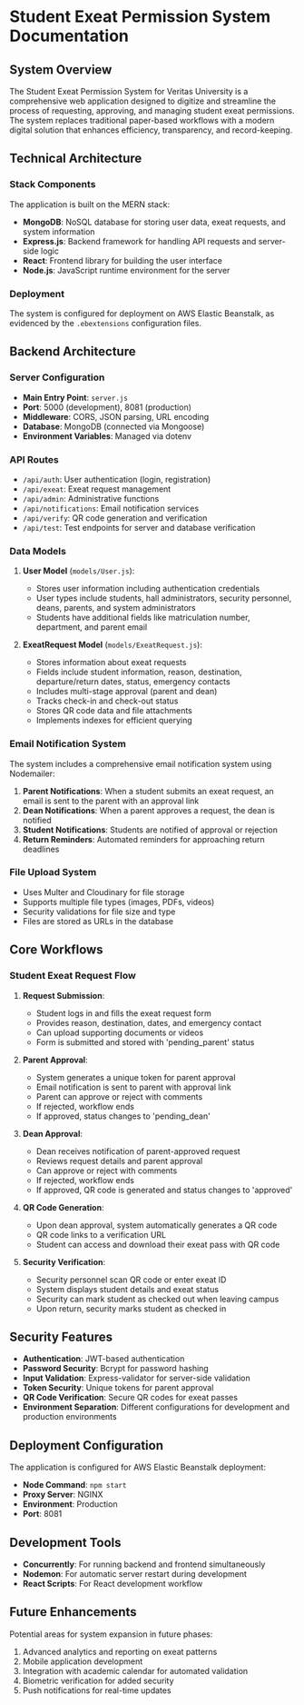 # Student Exeat Permission System Documentation

## System Overview

The Student Exeat Permission System for Veritas University is a comprehensive web application designed to digitize and streamline the process of requesting, approving, and managing student exeat permissions. The system replaces traditional paper-based workflows with a modern digital solution that enhances efficiency, transparency, and record-keeping.

## Technical Architecture

### Stack Components

The application is built on the MERN stack:

- **MongoDB**: NoSQL database for storing user data, exeat requests, and system information
- **Express.js**: Backend framework for handling API requests and server-side logic
- **React**: Frontend library for building the user interface
- **Node.js**: JavaScript runtime environment for the server

### Deployment

The system is configured for deployment on AWS Elastic Beanstalk, as evidenced by the `.ebextensions` configuration files.

## Backend Architecture

### Server Configuration

- **Main Entry Point**: `server.js`
- **Port**: 5000 (development), 8081 (production)
- **Middleware**: CORS, JSON parsing, URL encoding
- **Database**: MongoDB (connected via Mongoose)
- **Environment Variables**: Managed via dotenv

### API Routes

- `/api/auth`: User authentication (login, registration)
- `/api/exeat`: Exeat request management
- `/api/admin`: Administrative functions
- `/api/notifications`: Email notification services
- `/api/verify`: QR code generation and verification
- `/api/test`: Test endpoints for server and database verification

### Data Models

1. **User Model** (`models/User.js`):
   - Stores user information including authentication credentials
   - User types include students, hall administrators, security personnel, deans, parents, and system administrators
   - Students have additional fields like matriculation number, department, and parent email

2. **ExeatRequest Model** (`models/ExeatRequest.js`):
   - Stores information about exeat requests
   - Fields include student information, reason, destination, departure/return dates, status, emergency contacts
   - Includes multi-stage approval (parent and dean)
   - Tracks check-in and check-out status
   - Stores QR code data and file attachments
   - Implements indexes for efficient querying

### Email Notification System

The system includes a comprehensive email notification system using Nodemailer:

1. **Parent Notifications**: When a student submits an exeat request, an email is sent to the parent with an approval link
2. **Dean Notifications**: When a parent approves a request, the dean is notified
3. **Student Notifications**: Students are notified of approval or rejection
4. **Return Reminders**: Automated reminders for approaching return deadlines

### File Upload System

- Uses Multer and Cloudinary for file storage
- Supports multiple file types (images, PDFs, videos)
- Security validations for file size and type
- Files are stored as URLs in the database

## Core Workflows

### Student Exeat Request Flow

1. **Request Submission**:
   - Student logs in and fills the exeat request form
   - Provides reason, destination, dates, and emergency contact
   - Can upload supporting documents or videos
   - Form is submitted and stored with 'pending_parent' status

2. **Parent Approval**:
   - System generates a unique token for parent approval
   - Email notification is sent to parent with approval link
   - Parent can approve or reject with comments
   - If rejected, workflow ends
   - If approved, status changes to 'pending_dean'

3. **Dean Approval**:
   - Dean receives notification of parent-approved request
   - Reviews request details and parent approval
   - Can approve or reject with comments
   - If rejected, workflow ends
   - If approved, QR code is generated and status changes to 'approved'

4. **QR Code Generation**:
   - Upon dean approval, system automatically generates a QR code
   - QR code links to a verification URL
   - Student can access and download their exeat pass with QR code

5. **Security Verification**:
   - Security personnel scan QR code or enter exeat ID
   - System displays student details and exeat status
   - Security can mark student as checked out when leaving campus
   - Upon return, security marks student as checked in

## Security Features

- **Authentication**: JWT-based authentication
- **Password Security**: Bcrypt for password hashing
- **Input Validation**: Express-validator for server-side validation
- **Token Security**: Unique tokens for parent approval
- **QR Code Verification**: Secure QR codes for exeat passes
- **Environment Separation**: Different configurations for development and production environments

## Deployment Configuration

The application is configured for AWS Elastic Beanstalk deployment:

- **Node Command**: `npm start`
- **Proxy Server**: NGINX
- **Environment**: Production
- **Port**: 8081

## Development Tools

- **Concurrently**: For running backend and frontend simultaneously
- **Nodemon**: For automatic server restart during development
- **React Scripts**: For React development workflow

## Future Enhancements

Potential areas for system expansion in future phases:

1. Advanced analytics and reporting on exeat patterns
2. Mobile application development
3. Integration with academic calendar for automated validation
4. Biometric verification for added security
5. Push notifications for real-time updates 